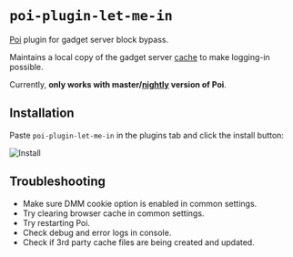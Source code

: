 # `poi-plugin-let-me-in`

[Poi](https://github.com/poooi/poi) plugin for gadget server block bypass.

Maintains a local copy of the gadget server [cache](https://github.com/kcwiki/cache) to make logging-in possible.

Currently, **only works with master/[nightly](https://nightly.poi.moe/) version of Poi**.

## Installation

Paste `poi-plugin-let-me-in` in the plugins tab and click the install button:

![Install](https://i.imgur.com/NkxCsBg.png)

## Troubleshooting

- Make sure DMM cookie option is enabled in common settings.
- Try clearing browser cache in common settings.
- Try restarting Poi.
- Check debug and error logs in console.
- Check if 3rd party cache files are being created and updated.

